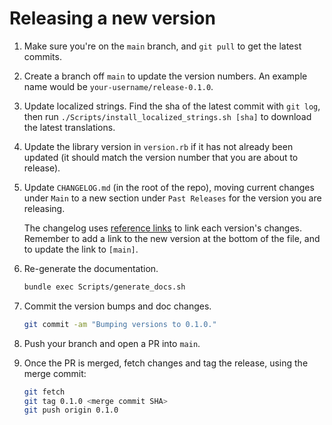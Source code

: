 # Releasing a new version

1. Make sure you're on the `main` branch, and `git pull` to get the latest commits.

1. Create a branch off `main` to update the version numbers. An example name would be `your-username/release-0.1.0`.

1. Update localized strings. Find the sha of the latest commit with `git log`, then run `./Scripts/install_localized_strings.sh [sha]` to download the latest translations. 

1. Update the library version in `version.rb` if it has not already been updated (it should match the version number that you are about to release).

1. Update `CHANGELOG.md` (in the root of the repo), moving current changes under `Main` to a new section under `Past Releases` for the version you are releasing.
  
   The changelog uses [reference links](https://daringfireball.net/projects/markdown/syntax#link) to link each version's changes. Remember to add a link to the new version at the bottom of the file, and to update the link to `[main]`.

1. Re-generate the documentation.
   ```bash
   bundle exec Scripts/generate_docs.sh
   ```

1. Commit the version bumps and doc changes.
   ```bash
   git commit -am "Bumping versions to 0.1.0."
   ```

1. Push your branch and open a PR into `main`.

1. Once the PR is merged, fetch changes and tag the release, using the merge commit:
   ```bash
   git fetch
   git tag 0.1.0 <merge commit SHA>
   git push origin 0.1.0
   ```
